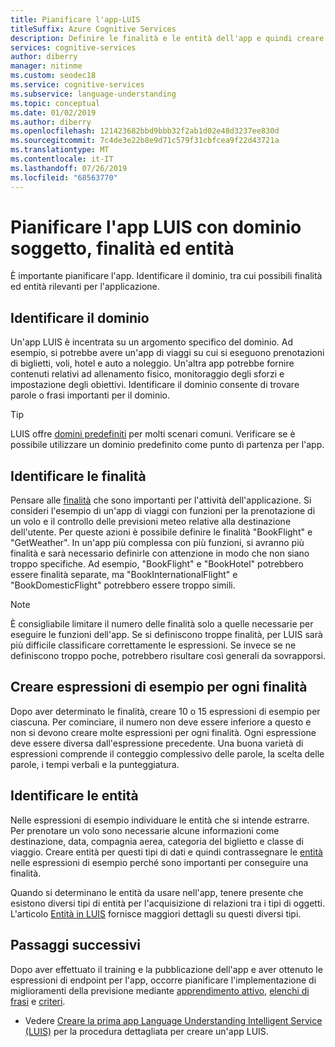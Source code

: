 ```yaml
---
title: Pianificare l'app-LUIS
titleSuffix: Azure Cognitive Services
description: Definire le finalità e le entità dell'app e quindi creare i relativi piani in Language Understanding Intelligent Service (LUIS).
services: cognitive-services
author: diberry
manager: nitinme
ms.custom: seodec18
ms.service: cognitive-services
ms.subservice: language-understanding
ms.topic: conceptual
ms.date: 01/02/2019
ms.author: diberry
ms.openlocfilehash: 121423682bbd9bbb32f2ab1d02e48d3237ee830d
ms.sourcegitcommit: 7c4de3e22b8e9d71c579f31cbfcea9f22d43721a
ms.translationtype: MT
ms.contentlocale: it-IT
ms.lasthandoff: 07/26/2019
ms.locfileid: "68563770"
---
```

# <a name="plan-your-luis-app-with-subject-domain-intents-and-entities"></a>Pianificare l'app LUIS con dominio soggetto, finalità ed entità

È importante pianificare l'app. Identificare il dominio, tra cui possibili finalità ed entità rilevanti per l'applicazione.  

## <a name="identify-your-domain"></a>Identificare il dominio

Un'app LUIS è incentrata su un argomento specifico del dominio.  Ad esempio, si potrebbe avere un'app di viaggi su cui si eseguono prenotazioni di biglietti, voli, hotel e auto a noleggio. Un'altra app potrebbe fornire contenuti relativi ad allenamento fisico, monitoraggio degli sforzi e impostazione degli obiettivi. Identificare il dominio consente di trovare parole o frasi importanti per il dominio.

> [!TIP]
> LUIS offre [domini predefiniti](luis-how-to-use-prebuilt-domains.md) per molti scenari comuni.
> Verificare se è possibile utilizzare un dominio predefinito come punto di partenza per l'app.

## <a name="identify-your-intents"></a>Identificare le finalità

Pensare alle [finalità](luis-concept-intent.md) che sono importanti per l'attività dell'applicazione. Si consideri l'esempio di un'app di viaggi con funzioni per la prenotazione di un volo e il controllo delle previsioni meteo relative alla destinazione dell'utente. Per queste azioni è possibile definire le finalità "BookFlight" e "GetWeather". In un'app più complessa con più funzioni, si avranno più finalità e sarà necessario definirle con attenzione in modo che non siano troppo specifiche. Ad esempio, "BookFlight" e "BookHotel" potrebbero essere finalità separate, ma "BookInternationalFlight" e "BookDomesticFlight" potrebbero essere troppo simili.

> [!NOTE]
> È consigliabile limitare il numero delle finalità solo a quelle necessarie per eseguire le funzioni dell'app. Se si definiscono troppe finalità, per LUIS sarà più difficile classificare correttamente le espressioni. Se invece se ne definiscono troppo poche, potrebbero risultare così generali da sovrapporsi.

## <a name="create-example-utterances-for-each-intent"></a>Creare espressioni di esempio per ogni finalità

Dopo aver determinato le finalità, creare 10 o 15 espressioni di esempio per ciascuna. Per cominciare, il numero non deve essere inferiore a questo e non si devono creare molte espressioni per ogni finalità. Ogni espressione deve essere diversa dall'espressione precedente. Una buona varietà di espressioni comprende il conteggio complessivo delle parole, la scelta delle parole, i tempi verbali e la punteggiatura. 

## <a name="identify-your-entities"></a>Identificare le entità

Nelle espressioni di esempio individuare le entità che si intende estrarre. Per prenotare un volo sono necessarie alcune informazioni come destinazione, data, compagnia aerea, categoria del biglietto e classe di viaggio. Creare entità per questi tipi di dati e quindi contrassegnare le [entità](luis-concept-entity-types.md) nelle espressioni di esempio perché sono importanti per conseguire una finalità. 

Quando si determinano le entità da usare nell'app, tenere presente che esistono diversi tipi di entità per l'acquisizione di relazioni tra i tipi di oggetti. L'articolo [Entità in LUIS](luis-concept-entity-types.md) fornisce maggiori dettagli su questi diversi tipi.

## <a name="next-steps"></a>Passaggi successivi

Dopo aver effettuato il training e la pubblicazione dell'app e aver ottenuto le espressioni di endpoint per l'app, occorre pianificare l'implementazione di miglioramenti della previsione mediante [apprendimento attivo](luis-how-to-review-endpoint-utterances.md), [elenchi di frasi](luis-concept-feature.md) e [criteri](luis-concept-patterns.md). 


* Vedere [Creare la prima app Language Understanding Intelligent Service (LUIS)](luis-get-started-create-app.md) per la procedura dettagliata per creare un'app LUIS.
